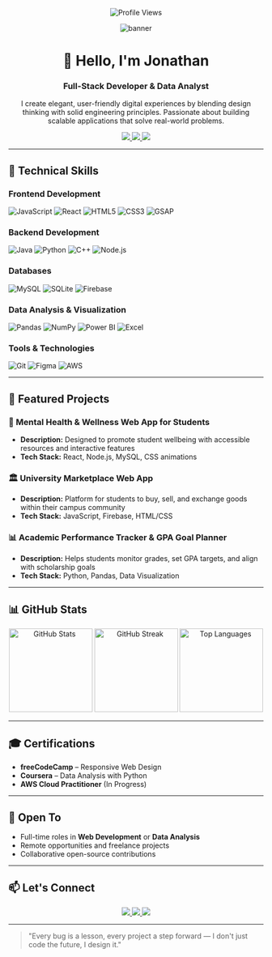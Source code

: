 <p align="center"> 
  <img src="https://komarev.com/ghpvc/?username=TechElevate-coder&label=Profile%20views&color=0e75b6&style=flat" alt="Profile Views" /> 
</p>

<!-- Banner / GIF -->
<p align="center">
  <img src="https://i.ibb.co/1d3P7Ck/github-banner.gif" alt="banner" />
</p>

<h1 align="center">👋 Hello, I'm Jonathan</h1>
<h3 align="center">Full-Stack Developer & Data Analyst</h3>

<p align="center">
  I create elegant, user-friendly digital experiences by blending design thinking with solid engineering principles. Passionate about building scalable applications that solve real-world problems.
</p>

<p align="center">
  <a href="mailto:techelevate82@gmail.com">
    <img src="https://img.shields.io/badge/Email-D14836?logo=gmail&logoColor=white" />
  </a>
  <a href="https://linkedin.com/in/yourprofile">
    <img src="https://img.shields.io/badge/LinkedIn-0077B5?logo=linkedin&logoColor=white" />
  </a>
  <a href="https://portfolio-website.com">
    <img src="https://img.shields.io/badge/Portfolio-000000?logo=about.me&logoColor=white" />
  </a>
</p>

---

## 🚀 Technical Skills

### **Frontend Development**
![JavaScript](https://img.shields.io/badge/JavaScript-F7DF1E?logo=javascript&logoColor=black)
![React](https://img.shields.io/badge/React-20232A?logo=react&logoColor=61DAFB)
![HTML5](https://img.shields.io/badge/HTML5-E34F26?logo=html5&logoColor=white)
![CSS3](https://img.shields.io/badge/CSS3-1572B6?logo=css3&logoColor=white)
![GSAP](https://img.shields.io/badge/GSAP-88CE02?logo=greensock&logoColor=white)

### **Backend Development**
![Java](https://img.shields.io/badge/Java-007396?logo=java&logoColor=white)
![Python](https://img.shields.io/badge/Python-3776AB?logo=python&logoColor=white)
![C++](https://img.shields.io/badge/C++-00599C?logo=cplusplus&logoColor=white)
![Node.js](https://img.shields.io/badge/Node.js-339933?logo=node.js&logoColor=white)

### **Databases**
![MySQL](https://img.shields.io/badge/MySQL-4479A1?logo=mysql&logoColor=white)
![SQLite](https://img.shields.io/badge/SQLite-003B57?logo=sqlite&logoColor=white)
![Firebase](https://img.shields.io/badge/Firebase-FFCA28?logo=firebase&logoColor=black)

### **Data Analysis & Visualization**
![Pandas](https://img.shields.io/badge/Pandas-150458?logo=pandas&logoColor=white)
![NumPy](https://img.shields.io/badge/NumPy-013243?logo=numpy&logoColor=white)
![Power BI](https://img.shields.io/badge/Power_BI-F2C811?logo=powerbi&logoColor=black)
![Excel](https://img.shields.io/badge/Excel-217346?logo=microsoftexcel&logoColor=white)

### **Tools & Technologies**
![Git](https://img.shields.io/badge/Git-F05032?logo=git&logoColor=white)
![Figma](https://img.shields.io/badge/Figma-F24E1E?logo=figma&logoColor=white)
![AWS](https://img.shields.io/badge/AWS-232F3E?logo=amazonaws&logoColor=white)

---

## 📁 Featured Projects

### 🧠 Mental Health & Wellness Web App for Students
- **Description:** Designed to promote student wellbeing with accessible resources and interactive features
- **Tech Stack:** React, Node.js, MySQL, CSS animations


### 🏛️ University Marketplace Web App
- **Description:** Platform for students to buy, sell, and exchange goods within their campus community
- **Tech Stack:** JavaScript, Firebase, HTML/CSS


### 📊 Academic Performance Tracker & GPA Goal Planner
- **Description:** Helps students monitor grades, set GPA targets, and align with scholarship goals
- **Tech Stack:** Python, Pandas, Data Visualization


---

## 📊 GitHub Stats  

<p align="center">
  <img src="https://github-readme-stats.vercel.app/api?username=TechElevate-coder&show_icons=true&theme=radical" alt="GitHub Stats" height="165" />
  <img src="https://streak-stats.demolab.com?user=TechElevate-coder&theme=radical" alt="GitHub Streak" height="165" />
  <img src="https://github-readme-stats-sigma-five.vercel.app/api/top-langs/?username=TechElevate-coder&layout=compact&theme=radical" alt="Top Languages" height="165" />
</p>



---

## 🎓 Certifications

- **freeCodeCamp** – Responsive Web Design
- **Coursera** – Data Analysis with Python
- **AWS Cloud Practitioner** (In Progress)

---

## 💼 Open To

- Full-time roles in **Web Development** or **Data Analysis**
- Remote opportunities and freelance projects
- Collaborative open-source contributions

---

## 📫 Let's Connect

<p align="center">
  <a href="mailto:techelevate82@gmail.com">
    <img src="https://img.shields.io/badge/Email-techelevate82@gmail.com-D14836?logo=gmail&logoColor=white" />
  </a>
  <a href="https://linkedin.com/in/jonathan-annan">
    <img src="https://img.shields.io/badge/LinkedIn-Jonathan-0077B5?logo=linkedin&logoColor=white" />
  </a>
  <a href="https://portfolio-website.com">
    <img src="https://img.shields.io/badge/Portfolio-My%20Work-000000?logo=about.me&logoColor=white" />
  </a>
</p>

---

> "Every bug is a lesson, every project a step forward — I don't just code the future, I design it."
